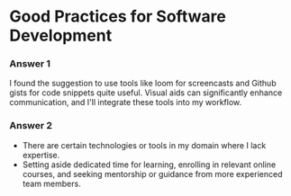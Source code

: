 # Good Practices for Software Development

### Answer 1
I found the suggestion to use tools like loom for screencasts and Github gists for code snippets quite useful. Visual aids can significantly enhance communication, and I'll integrate these tools into my workflow.

### Answer 2
- There are certain technologies or tools in my domain where I lack expertise.
- Setting aside dedicated time for learning, enrolling in relevant online courses, and seeking mentorship or guidance from more experienced team members.
